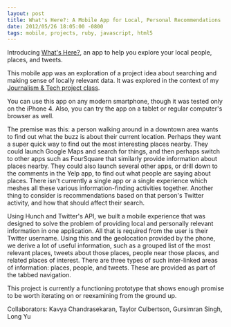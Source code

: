 ```yaml
---
layout: post
title: What's Here?: A Mobile App for Local, Personal Recommendations
date: 2012/05/26 18:05:00 -0800
tags: mobile, projects, ruby, javascript, html5
---
```


Introducing [What's Here?][1], an app to help you explore your local
people, places, and tweets.

This mobile app was an exploration of a project idea about searching
and making sense of locally relevant data. It was explored in the
context of my [Journalism & Tech project class][2].

You can use this app on any modern smartphone, though it was tested
only on the iPhone 4. Also, you can try the app on a tablet or regular
computer's browser as well.

The premise was this: a person walking around in a downtown area wants
to find out what the buzz is about their current location. Perhaps
they want a super quick way to find out the most interesting places
nearby. They could launch Google Maps and search for things, and then
perhaps switch to other apps such as FourSquare that similarly provide
information about places nearby. They could also launch several other
apps, or drill down to the comments in the Yelp app, to find out what
people are saying about places. There isn't currently a single app or
a single experience which meshes all these various information-finding
activities together. Another thing to consider is recommendations
based on that person's Twitter activity, and how that should affect
their search.

Using Hunch and Twitter's API, we built a mobile experience that was
designed to solve the problem of providing local and personally
relevant information in one application. All that is required from the
user is their Twitter username. Using this and the geolocation
provided by the phone, we derive a lot of useful information, such as
a grouped list of the most relevant places, tweets about those places,
people near those places, and related places of interest. There are
three types of such inter-linked areas of information: places, people,
and tweets. These are provided as part of the tabbed navigation.

This project is currently a functioning prototype that shows enough
promise to be worth iterating on or reexamining from the ground up.

Collaborators: Kavya Chandrasekaran, Taylor Culbertson, Gursimran
Singh, Long Yu

[1]: http://whatshere.herokuapp.com

[2]: http://www.eecs.northwestern.edu/course-descriptions/eecs-395495-special-topics-innovation-in-journalism-a-technology.html
